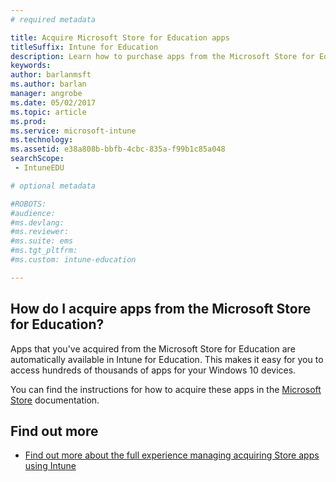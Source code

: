 ```yaml
---
# required metadata

title: Acquire Microsoft Store for Education apps
titleSuffix: Intune for Education
description: Learn how to purchase apps from the Microsoft Store for Education.
keywords:
author: barlanmsft
ms.author: barlan
manager: angrobe
ms.date: 05/02/2017
ms.topic: article
ms.prod:
ms.service: microsoft-intune
ms.technology:
ms.assetid: e38a808b-bbfb-4cbc-835a-f99b1c85a048
searchScope:
 - IntuneEDU

# optional metadata

#ROBOTS:
#audience:
#ms.devlang:
#ms.reviewer:
#ms.suite: ems
#ms.tgt_pltfrm:
#ms.custom: intune-education

---
```


## How do I acquire apps from the Microsoft Store for Education?

Apps that you've acquired from the Microsoft Store for Education are automatically available in Intune for Education. This makes it easy for you to access hundreds of thousands of apps for your Windows 10 devices.

You can find the instructions for how to acquire these apps in the [Microsoft Store](https://docs.microsoft.com/microsoft-store/acquire-apps-windows-store-for-business#acquire-apps) documentation.

## Find out more

- [Find out more about the full experience managing acquiring Store apps using Intune](https://docs.microsoft.com/intune/deploy-use/manage-apps-you-purchased-from-the-windows-store-for-business-with-microsoft-intune)
